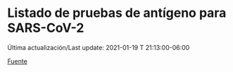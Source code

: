 # Listado de pruebas de antígeno para SARS-CoV-2

Última actualización/Last update: 2021-01-19 T 21:13:00-06:00

 [Fuente](https://www.gob.mx/salud/documentos/listado-de-pruebas-de-antigeno-para-sars-cov-2)
